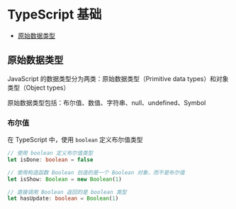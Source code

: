 # TypeScript 基础

+ [原始数据类型](#原始数据类型)

## 原始数据类型

JavaScript 的数据类型分为两类：原始数据类型（Primitive data types）和对象类型（Object types）

原始数据类型包括：布尔值、数值、字符串、null、undefined、Symbol

### 布尔值

在 TypeScript 中，使用 `boolean` 定义布尔值类型

```typescript
// 使用 boolean 定义布尔值类型
let isDone: boolean = false

// 使用构造函数 Boolean 创造的是一个 Boolean 对象，而不是布尔值
let isShow: Boolean = new Boolean(1)

// 直接调用 Boolean 返回的是 boolean 类型
let hasUpdate: boolean = Boolean(1)
```